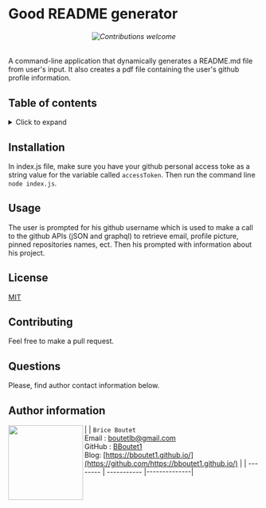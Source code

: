 
# Good README generator

###### <p align="center">![Contributions welcome](https://img.shields.io/badge/contributions-welcome-orange.svg)</p>

A command-line application that dynamically generates a README.md file from user's input. It also creates a pdf file containing the user's github profile information.

## Table of contents

<!-- ⛔️ MD-MAGIC-EXAMPLE:START (TOC:collapse=true&collapseText=Click to expand) -->
<details>
<summary>Click to expand</summary>

* [Installation](#installation)
* [Usage](#usage)
* [Licence](#licence)
* [Contributing](#contributing)
* [Questiions](#questions)
* [Author information](#author-information)

</details>
<!-- ⛔️ MD-MAGIC-EXAMPLE:END -->

## Installation

In index.js file, make sure you have your github personal access toke as a string value for the variable called `accessToken`. Then run the command line `node index.js`.

## Usage

The user is prompted for his github username which is used to make a call to the github APIs (jSON and graphql) to retrieve email, profile picture, pinned repositories names, ect. Then his prompted with information about his project.

## License

[MIT](https://choosealicense.com/licenses/mit)

## Contributing

Feel free to make a pull request.

## Questions

Please, find author contact information below.

## Author information

| <img align="left" width="150" height="auto" margin="10"  src="https://avatars3.githubusercontent.com/u/59809722?v=4"> |  `Brice Boutet`<br/>  Email : [boutetlb@gmail.com](boutetlb@gmail.com)<br/> GitHub : [BBoutet1](https://github.com/bboutet1)<br> Blog:  [https://bboutet1.github.io/](https://github.com/https://bboutet1.github.io/) |
| -------- | ----------- |--------------|
